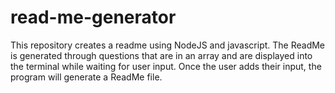 # read-me-generator
This repository creates a readme using NodeJS and javascript. The ReadMe is generated through questions that are in an array and are displayed into the terminal while waiting for user input. Once the user adds their input, the program will generate a ReadMe file.
